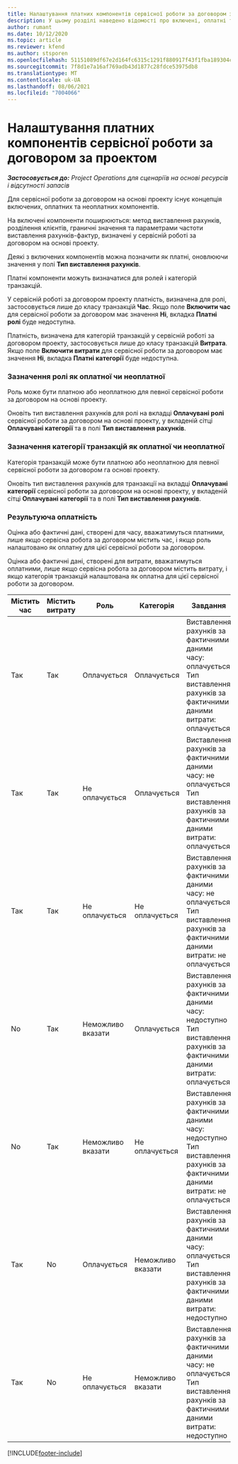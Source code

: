 ```yaml
---
title: Налаштування платних компонентів сервісної роботи за договором за проектом
description: У цьому розділі наведено відомості про включені, оплатні та неоплатні компоненти у сервісних роботах за договором.
author: rumant
ms.date: 10/12/2020
ms.topic: article
ms.reviewer: kfend
ms.author: stsporen
ms.openlocfilehash: 51151089df67e2d164fc6315c1291f880917f43f1fba189304cb305ea973cecb
ms.sourcegitcommit: 7f8d1e7a16af769adb43d1877c28fdce53975db8
ms.translationtype: MT
ms.contentlocale: uk-UA
ms.lasthandoff: 08/06/2021
ms.locfileid: "7004066"
---
```

# <a name="configure-chargeable-components-of-a-project-contract-line"></a>Налаштування платних компонентів сервісної роботи за договором за проектом

_**Застосовується до:** Project Operations для сценаріїв на основі ресурсів і відсутності запасів_

Для сервісної роботи за договором на основі проекту існує концепція включених, оплатних та неоплатних компонентів.

На включені компоненти поширюються: метод виставлення рахунків, розділення клієнтів, граничні значення та параметрами частоти виставлення рахунків-фактур, визначені у сервісній роботі за договором на основі проекту.

Деякі з включених компонентів можна позначити як платні, оновлюючи значення у полі **Тип виставлення рахунків**.

Платні компоненти можуть визначатися для ролей і категорій транзакцій.

У сервісній роботі за договором проекту платність, визначена для ролі, застосовується лише до класу транзакцій **Час**. Якщо поле **Включити час** для сервісної роботи за договором має значення **Ні**, вкладка **Платні ролі** буде недоступна.

Платність, визначена для категорій транзакцій у сервісній роботі за договором проекту, застосовується лише до класу транзакцій **Витрата**. Якщо поле **Включити витрати** для сервісної роботи за договором має значення **Ні**, вкладка **Платні категорії** буде недоступна.

### <a name="update-a-role-to-be-chargeable-or-non-chargeable"></a>Зазначення ролі як оплатної чи неоплатної

Роль може бути платною або неоплатною для певної сервісної роботи за договором на основі проекту.

Оновіть тип виставлення рахунків для ролі на вкладці **Оплачувані ролі** сервісної роботи за договором на основі проекту, у вкладеній сітці **Оплачувані категорії** та в полі **Тип виставлення рахунків**.

### <a name="update-a-transaction-category-to-be-chargeable-or-non-chargeable"></a>Зазначення категорії транзакцій як оплатної чи неоплатної

Категорія транзакцій може бути платною або неоплатною для певної сервісної роботи за договором га основі проекту.

Оновіть тип виставлення рахунків для транзакції на вкладці **Оплачувані категорії** сервісної роботи за договором на основі проекту, у вкладеній сітці **Оплачувані категорії** та в полі **Тип виставлення рахунків**.

### <a name="resolve-chargeability"></a>Результуюча оплатність

Оцінка або фактичні дані, створені для часу, вважатимуться платними, лише якщо сервісна робота за договором містить час, і якщо роль налаштовано як оплатну для цієї сервісної роботи за договором.

Оцінка або фактичні дані, створені для витрати, вважатимуться оплатними, лише якщо сервісна робота за договором містить витрату, і якщо категорія транзакцій налаштована як оплатна для цієї сервісної роботи за договором.

| Містить час | Містить витрату | Роль | Категорія | Завдання |
| --- | --- | --- | --- | --- |
| Так | Так | Оплачується | Оплачується | Виставлення рахунків за фактичними даними часу: оплачується </br>Тип виставлення рахунків за фактичними даними витрати: оплачується |
| Так | Так | Не оплачується | Оплачується | Виставлення рахунків за фактичними даними часу: не оплачується </br>Тип виставлення рахунків за фактичними даними витрати: оплачується |
| Так | Так | Не оплачується | Не оплачується | Виставлення рахунків за фактичними даними часу: не оплачується </br>Тип виставлення рахунків за фактичними даними витрати: не оплачується |
| No | Так | Неможливо вказати | Оплачується | Виставлення рахунків за фактичними даними часу: недоступно </br>Тип виставлення рахунків за фактичними даними витрати: оплачується |
| No | Так | Неможливо вказати | Не оплачується | Виставлення рахунків за фактичними даними часу: недоступно </br>Тип виставлення рахунків за фактичними даними витрати: не оплачується |
| Так | No | Оплачується | Неможливо вказати | Виставлення рахунків за фактичними даними часу: оплачується </br>Тип виставлення рахунків за фактичними даними витрати: недоступно |
| Так | No | Не оплачується | Неможливо вказати | Виставлення рахунків за фактичними даними часу: не оплачується </br> Тип виставлення рахунків за фактичними даними витрати: недоступно |


[!INCLUDE[footer-include](../includes/footer-banner.md)]
